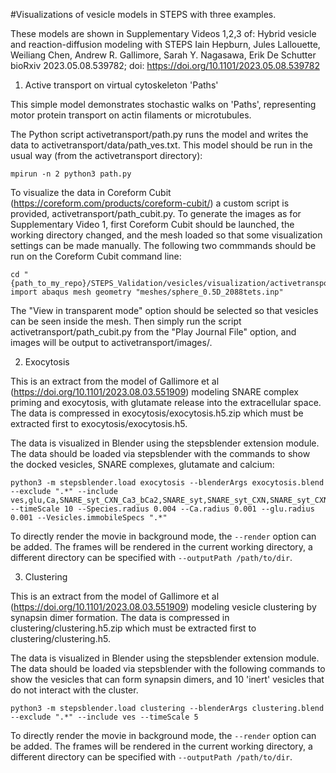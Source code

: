 #Visualizations of vesicle models in STEPS with three examples.  

These models are shown in Supplementary Videos 1,2,3 of: Hybrid vesicle and reaction-diffusion modeling with STEPS
Iain Hepburn, Jules Lallouette, Weiliang Chen, Andrew R. Gallimore, Sarah Y. Nagasawa, Erik De Schutter
bioRxiv 2023.05.08.539782; doi: https://doi.org/10.1101/2023.05.08.539782



1. Active transport on virtual cytoskeleton 'Paths'

This simple model demonstrates stochastic walks on 'Paths', representing motor protein transport on actin filaments or microtubules. 

The Python script activetransport/path.py runs the model and writes the data to activetransport/data/path_ves.txt. This model should be run in the usual way (from the activetransport directory):
 ```
 mpirun -n 2 python3 path.py
 ```
 
 To visualize the data in Coreform Cubit (https://coreform.com/products/coreform-cubit/) a custom script is provided, activetransport/path_cubit.py. To generate the images as for Supplementary Video 1, first Coreform Cubit should be launched, the working directory changed, and the mesh loaded so that some visualization settings can be made manually. The following two commmands should be run on the Coreform Cubit command line:
 
 ```
cd "{path_to_my_repo}/STEPS_Validation/vesicles/visualization/activetransport"
import abaqus mesh geometry "meshes/sphere_0.5D_2088tets.inp"
 ```

The "View in transparent mode" option should be selected so that vesicles can be seen inside the mesh. 
Then simply run the script activetransport/path_cubit.py from the "Play Journal File" option, and images will be output to activetransport/images/. 


2. Exocytosis

This is an extract from the model of Gallimore et al (https://doi.org/10.1101/2023.08.03.551909) modeling SNARE complex priming and exocytosis, with glutamate release into the extracellular space. The data is compressed in exocytosis/exocytosis.h5.zip which must be extracted first to exocytosis/exocytosis.h5.

The data is visualized in Blender using the stepsblender extension module. The data should be loaded via stepsblender with the commands to show the docked vesicles, SNARE complexes, glutamate and calcium:

 ```
 python3 -m stepsblender.load exocytosis --blenderArgs exocytosis.blend --exclude ".*" --include ves,glu,Ca,SNARE_syt_CXN_Ca3_bCa2,SNARE_syt,SNARE_syt_CXN,SNARE_syt_CXN_Ca,SNARE_syt_CXN_Ca2,SNARE_syt_CXN_Ca3,SNARE_syt_CXN_bCa,SNARE_syt_CXN_bCa2,SNARE_syt_CXN_Ca_bCa,SNARE_syt_CXN_Ca_bCa2,SNARE_syt_CXN_Ca2_bCa,SNARE_syt_CXN_Ca2_bCa2,SNARE_syt_CXN_Ca3_bCa  --timeScale 10 --Species.radius 0.004 --Ca.radius 0.001 --glu.radius 0.001 --Vesicles.immobileSpecs ".*"
 ```
 
 To directly render the movie in background mode, the `--render` option can be added. The frames will be rendered in the current working directory, a different directory can be specified with `--outputPath /path/to/dir`.
 

3. Clustering

This is an extract from the model of Gallimore et al (https://doi.org/10.1101/2023.08.03.551909) modeling vesicle clustering by synapsin dimer formation. The data is compressed in clustering/clustering.h5.zip which must be extracted first to clustering/clustering.h5. 

The data is visualized in Blender using the stepsblender extension module. The data should be loaded via stepsblender with the following commands to show the vesicles that can form synapsin dimers, and 10 'inert' vesicles that do not interact with the cluster. 

 ```
 python3 -m stepsblender.load clustering --blenderArgs clustering.blend --exclude ".*" --include ves --timeScale 5
 ```

To directly render the movie in background mode, the `--render` option can be added. The frames will be rendered in the current working directory, a different directory can be specified with `--outputPath /path/to/dir`.
